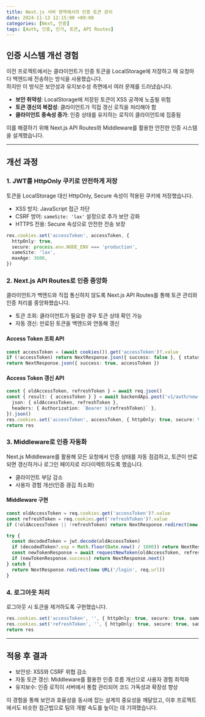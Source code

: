 ```yaml
---
title: Next.js 서버 영역에서의 인증 토큰 관리 
date: 2024-11-13 12:15:00 +09:00
categories: [Next, 인증]
tags: [Auth, 인증, 인가, 토큰, API Routes]
---
```


## 인증 시스템 개선 경험

이전 프로젝트에서는 클라이언트가 인증 토큰을 LocalStorage에 저장하고 매 요청마다 백엔드에 전송하는 방식을 사용했습니다. <br/>
하지만 이 방식은 보안성과 유지보수성 측면에서 여러 문제를 드러냈습니다.

- **보안 취약성**: LocalStorage에 저장된 토큰이 XSS 공격에 노출될 위험
- **토큰 갱신의 복잡성**: 클라이언트가 직접 갱신 로직을 처리해야 함
- **클라이언트 종속성 증가**: 인증 상태를 유지하는 로직이 클라이언트에 집중됨
  
이를 해결하기 위해 Next.js API Routes와 Middleware를 활용한 안전한 인증 시스템을 설계했습니다.

---

## 개선 과정

### 1. JWT를 HttpOnly 쿠키로 안전하게 저장

토큰을 LocalStorage 대신 HttpOnly, Secure 속성이 적용된 쿠키에 저장했습니다.

- XSS 방지: JavaScript 접근 차단
- CSRF 방어: `sameSite: 'lax'` 설정으로 추가 보안 강화
- HTTPS 전용: Secure 속성으로 안전한 전송 보장

```ts
res.cookies.set('accessToken', accessToken, {
  httpOnly: true,
  secure: process.env.NODE_ENV === 'production',
  sameSite: 'lax',
  maxAge: 3600,
})
```

### 2. Next.js API Routes로 인증 중앙화

클라이언트가 백엔드와 직접 통신하지 않도록 Next.js API Routes를 통해 토큰 관리와 인증 처리를 중앙화했습니다.

- 토큰 조회: 클라이언트가 필요한 경우 토큰 상태 확인 가능
- 자동 갱신: 만료된 토큰을 백엔드와 연동해 갱신

#### Access Token 조회 API

```ts
const accessToken = (await cookies()).get('accessToken')?.value
if (!accessToken) return NextResponse.json({ success: false }, { status: 401 })
return NextResponse.json({ success: true, accessToken })
```

#### Access Token 갱신 API

```ts
const { oldAccessToken, refreshToken } = await req.json()
const { result: { accessToken } } = await backendApi.post('v1/auth/new-token', {
  json: { oldAccessToken, refreshToken },
  headers: { Authorization: `Bearer ${refreshToken}` },
}).json()
res.cookies.set('accessToken', accessToken, { httpOnly: true, secure: true, sameSite: 'lax', path: '/', maxAge: 1800 })
return res
```

### 3. Middleware로 인증 자동화

Next.js Middleware를 활용해 모든 요청에서 인증 상태를 자동 점검하고, 토큰이 만료되면 갱신하거나 로그인 페이지로 리다이렉트하도록 했습니다.

- 클라이언트 부담 감소
- 사용자 경험 개선(인증 끊김 최소화)

#### Middleware 구현

```ts
const oldAccessToken = req.cookies.get('accessToken')?.value
const refreshToken = req.cookies.get('refreshToken')?.value
if (!oldAccessToken || !refreshToken) return NextResponse.redirect(new URL('/login', req.url))

try {
  const decodedToken = jwt.decode(oldAccessToken)
  if (decodedToken?.exp > Math.floor(Date.now() / 1000)) return NextResponse.next()
  const newTokenResponse = await requestNewToken(oldAccessToken, refreshToken)
  if (newTokenResponse.success) return NextResponse.next()
} catch {
  return NextResponse.redirect(new URL('/login', req.url))
}

```

### 4. 로그아웃 처리

로그아웃 시 토큰을 제거하도록 구현했습니다.

```ts
res.cookies.set('accessToken', '', { httpOnly: true, secure: true, sameSite: 'strict', path: '/', maxAge: 0 })
res.cookies.set('refreshToken', '', { httpOnly: true, secure: true, sameSite: 'strict', path: '/', maxAge: 0 })
return res
```

---

## 적용 후 결과

- 보안성: XSS와 CSRF 위협 감소
- 자동 토큰 갱신: Middleware를 활용한 인증 흐름 개선으로 사용자 경험 최적화
- 유지보수: 인증 로직이 서버에서 통합 관리되어 코드 가독성과 확장성 향상

이 경험을 통해 보안과 효율성을 동시에 잡는 설계의 중요성을 깨달았고, 이후 프로젝트에서도 비슷한 접근법으로 팀의 개발 속도를 높이는 데 기여했습니다.
